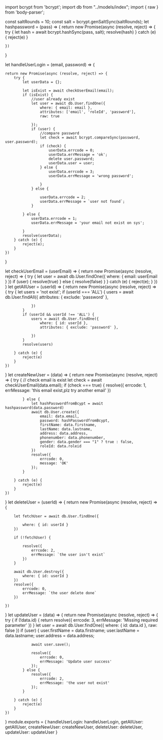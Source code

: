 import bcrypt from 'bcrypt';
import db from "../models/index";
import { raw } from 'body-parser';

const saltRounds = 10;
const salt = bcrypt.genSaltSync(saltRounds);
let hashpassword = (pass) => {
    return new Promise(async (resolve, reject) => {
        try {
            let hash = await bcrypt.hashSync(pass, salt);
            resolve(hash)
        } catch (e) {
            reject(e)
        }

    })

}

let handleUserLogin = (email, password) => {

    return new Promise(async (resolve, reject) => {
        try {
            let userData = {};

            let isExist = await checkUserEmail(email);
            if (isExist) {
                //user already exist
                let user = await db.User.findOne({
                    where: { email: email },
                    attributes: ['email', 'roleId', 'password'],
                    raw: true

                });
                if (user) {
                    //compare password
                    let check = await bcrypt.compareSync(password, user.password);
                    if (check) {
                        userData.errcode = 0;
                        userData.errMessage = 'ok';
                        delete user.password;
                        userData.user = user;
                    } else {
                        userData.errcode = 3;
                        userData.errMessage = 'wrong password';

                    }
                } else {

                    userData.errcode = 2;
                    userData.errMessage = `user not found`;
                }

            } else {
                userData.errcode = 1;
                userData.errMessage = 'your email not exist on sys';

            }
            resolve(userData);
        } catch (e) {
            reject(e);
        }
    })
}

let checkUserEmail = (userEmail) => {
    return new Promise(async (resolve, reject) => {
        try {
            let user = await db.User.findOne({
                where: { email: userEmail }
            })
            if (user) {
                resolve(true)
            } else {
                resolve(false)
            }
        } catch (e) {
            reject(e);
        }
    })
}
let getAllUser = (userId) => {
    return new Promise(async (resolve, reject) => {
        try {
            let users = 'not exist';
            if (userId === 'ALL') {
                users = await db.User.findAll({
                    attributes: { exclude: 'password' },

                })
            }
            if (userId && userId !== 'ALL') {
                users = await db.User.findOne({
                    where: { id: userId },
                    attributes: { exclude: 'password' },

                })
            }
            resolve(users)

        } catch (e) {
            reject(e)
        }
    })
}
let createNewUser = (data) => {
    return new Promise(async (resolve, reject) => {
        try {
            // check email is exist
            let check = await checkUserEmail(data.email);
            if (check === true) {
                resolve({
                    errcode: 1,
                    errMessage: 'this email exist,plz try another email'
                })

            } else {
                let hashPasswordfromBcypt = await hashpassword(data.password)
                await db.User.create({
                    email: data.email,
                    password: hashPasswordfromBcypt,
                    firstName: data.firstname,
                    lastName: data.lastname,
                    address: data.address,
                    phonenumber: data.phonenumber,
                    gender: data.gender === "1" ? true : false,
                    roleId: data.roleid
                })
                resolve({
                    errcode: 0,
                    message: 'OK'
                });
            }

        } catch (e) {
            reject(e)
        }
    })
}
let deleteUser = (userId) => {
    return new Promise(async (resolve, reject) => {

        let fetchUser = await db.User.findOne({

            where: { id: userId }
        })

        if (!fetchUser) {

            resolve({
                errcode: 2,
                errMessage: `the user isn't exist`
            })
        }

        await db.User.destroy({
            where: { id: userId }
        })
        resolve({
            errcode: 0,
            errMessage: `the user delete done`
        })

    })

}
let updateUser = (data) => {
    return new Promise(async (resolve, reject) => {
        try {
            if (!data.id) {
                return resolve({
                    errcode: 3,
                    errMessage: 'Missing required parameter'
                })
            }
            let user = await db.User.findOne({
                where: { id: data.id },
                raw: false
            })
            if (user) {
                user.firstName = data.firstname;
                user.lastName = data.lastname;
                user.address = data.address;

                await user.save();

                resolve({
                    errcode: 0,
                    errMessage: 'Update user success'
                });
            } else {
                resolve({
                    errcode: 2,
                    errMessage: 'the user not exist'
                });
            }

        } catch (e) {
            reject(e)
        }
    })

}
module.exports = {
    handleUserLogin: handleUserLogin,
    getAllUser: getAllUser,
    createNewUser: createNewUser,
    deleteUser: deleteUser,
    updateUser: updateUser
}